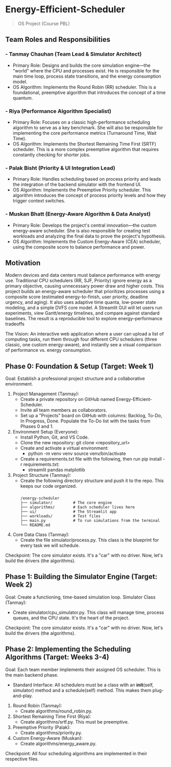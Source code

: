 # Energy-Efficient-Scheduler
> OS Project (Course PBL)

## Team Roles and Responsibilities

### - Tanmay Chauhan (Team Lead & Simulator Architect)
  - Primary Role: Designs and builds the core simulation engine—the "world" where the CPU and processes exist. He is responsible for the main time loop, process state transitions, and the energy consumption model.
- OS Algorithm: Implements the Round Robin (RR) scheduler. This is a foundational, preemptive algorithm that introduces the concept of a time quantum.

### - Riya (Performance Algorithm Specialist)
  - Primary Role: Focuses on a classic high-performance scheduling algorithm to serve as a key benchmark. She will also be responsible for implementing the core performance metrics (Turnaround Time, Wait Time).
- OS Algorithm: Implements the Shortest Remaining Time First (SRTF) scheduler. This is a more complex preemptive algorithm that requires constantly checking for shorter jobs.

### - Palak Bisht (Priority & UI Integration Lead)
  - Primary Role: Handles scheduling based on process priority and leads the integration of the backend simulator with the frontend UI.
- OS Algorithm: Implements the Preemptive Priority scheduler. This algorithm introduces the concept of process priority levels and how they trigger context switches.

### - Muskan Bhatt (Energy-Aware Algorithm & Data Analyst)
  - Primary Role: Develops the project's central innovation—the custom energy-aware scheduler. She is also responsible for creating test workloads and analyzing the final data to prove the project's hypothesis.
- OS Algorithm: Implements the Custom Energy-Aware (CEA) scheduler, using the composite score to balance performance and power.

## Motivation
Modern devices and data centers must balance performance with energy use. Traditional CPU schedulers (RR, SJF, Priority) ignore energy as a primary objective, causing unnecessary power draw and higher costs. This project builds an energy-aware scheduler that prioritizes processes using a composite score (estimated energy-to-finish, user priority, deadline urgency, and aging). It also uses adaptive time quanta, low-power state modeling, and a simple DVFS core model. A
Streamlit GUI will let users run experiments, view Gantt/energy timelines, and compare against standard baselines. The result is a reproducible tool to explore energy–performance tradeoffs

The Vision: An interactive web application where a user can upload a list of computing tasks, run them through four different CPU schedulers (three classic, one custom energy-aware), and instantly see a visual comparison of performance vs. energy consumption.


## Phase 0: Foundation & Setup (Target: Week 1)
Goal: Establish a professional project structure and a collaborative environment.
 1. Project Management (Tanmay):
    - Create a private repository on GitHub named Energy-Efficient-Scheduler.
    - Invite all team members as collaborators.
    - Set up a "Projects" board on GitHub with columns: Backlog, To-Do, In Progress, Done. Populate the To-Do list with the tasks from Phases 0 and 1.
 2. Environment Setup (Everyone):
    - Install Python, Git, and VS Code.
    - Clone the new repository: git clone <repository_url>
    - Create and activate a virtual environment:
       - python -m venv venv
         source venv/bin/activate
    - Create a requirements.txt file with the following, then run pip install -r requirements.txt:
       - streamlit
         pandas
         matplotlib
  3. Project Structure (Tanmay):
     - Create the following directory structure and push it to the repo. This keeps our code organized.
        ###
           /energy-scheduler
           ├── simulator/         # The core engine
           ├── algorithms/        # Each scheduler lives here
           ├── ui/                # The Streamlit app
           ├── workloads/         # Test files
           ├── main.py            # To run simulations from the terminal
           └── README.md
  4. Core Data Class (Tanmay):
     - Create the file simulator/process.py. This class is the blueprint for every task we will schedule.

  Checkpoint: The core simulator exists. It's a "car" with no driver. Now, let's build the drivers (the algorithms).

## Phase 1: Building the Simulator Engine (Target: Week 2)
Goal: Create a functioning, time-based simulation loop.
Simulator Class (Tanmay):
  - Create simulator/cpu_simulator.py. This class will manage time, process queues, and the CPU state. It's the heart of the project.

Checkpoint: The core simulator exists. It's a "car" with no driver. Now, let's build the drivers (the algorithms).

## Phase 2: Implementing the Scheduling Algorithms (Target: Weeks 3-4)
Goal: Each team member implements their assigned OS scheduler. This is the main backend phase.
  - Standard Interface: All schedulers must be a class with an __init__(self, simulator) method and a schedule(self) method. This makes them plug-and-play.

  1. Round Robin (Tanmay):
     - Create algorithms/round_robin.py.
  2. Shortest Remaining Time First (Riya):
     - Create algorithms/srtf.py. This must be preemptive.
  4. Preemptive Priority (Palak):
     - Create algorithms/priority.py.
  5. Custom Energy-Aware (Muskan):
     - Create algorithms/energy_aware.py.

Checkpoint: All four scheduling algorithms are implemented in their respective files.
